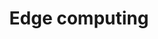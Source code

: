 ---
templateKey: technology-edge-intelligence-page
title: Edge computing
heading: Edge computing
subheading: Yes, it's more than meets the eye.
seoDescription: >-
  Edge computing is about processing at the points in the value chain where it is useful and efficient. Machine vision and artificial intelligence require a data volume, data quality, and frequency that challenge earlier paradigms such as Cloud computing. Instead of transporting all data to the cloud, important processing is done at the edge.
description: >-
  Edge computing is about processing at the points in the value chain where it is useful and efficient. Machine vision and artificial intelligence require a data volume, data quality, and frequency that challenge earlier paradigms such as Cloud computing. Instead of transporting all data to the cloud, important processing is done at the edge.

featuredimage: /img/sealab-value-chain-fpga.jpg
featuredimageMobile: /img/sealab-value-chain-fpga-mobile.jpg
systemOnChip: 
  heading: System on Chip Developed by SEALAB
  subheading: Based on Experience from the Whole Value Chain
  content: We provide solutions for the whole value chain; from physical devices like our great camera to software applications like BlueThink™ GO. Edge computing is the part where all the magic happens. Data is collected locally and processed at the edge.
  featuredimage: /img/edge-computing-benefits.svg
  subsections:
    - featuredimage: /img/fpga-highlighted-icon.svg
      subheading: System on Chip
      heading: Do you want your camera to become conscious?
      content: SEALAB is uniquely positioned to leverage the full potential of EDGE computing. Our market-proven solutions on every step of the value chain have given us the perfect research and development platform for EDGE computing. 
      buttons:
        - path: /technologies/what-is-edge-computing/
          text: Learn more about FPGA
    - featuredimage: /img/sCAM-highlighted.png
      subheading: System on Chip
      heading: 'Central to this is the most valuable component in any imaging infrastructure: the camera.'
      content: We are developing System on Chips with FPGA technology inside that fulfil the most demanding computer vision and AI tasks. The on-chip processing gets past challenges around massive data generation and poor image quality by doing the processing in the camera unit itself. Our System on Chip can be customised for different cameras and tasks.
      buttons:
        - path: /contact/
          text: Contact us

quote: 
  content: >-
    ***The little things in life matter. If you can’t do the little things right, you’ll never be able to do the big things right.***
  author: Oscar Markovic and Milan Markovic, Founders at Work 
examples:
  heading: How the aquaculture industry can benefit from Edge Computing
  content: Smart FPGA technology in combination with software lifts data transfer and remote operations to a new level. The possibilities are already starting right behind the image sensor. Images and video are distributed with the correct resolution, bit depth, bit rate and frame rate needed.
  items:
    - heading: Edge Computing will power the aquaculture industry
      subheading: Biomass estimation
      content: If the algorithm and AI solution you implemented for biomass estimation need two stills per second, it is unnecessary to overload the network with two 4k video streams with many frames per second. By using FPGA technology you can enhance the image quality while reducing the amount of data. This will be a huge step in terms of smart and efficient data transmission.
      featuredimage: /img/biomass-estimation-illustration.svg
thirdSection:
  content: >-
    ## The role of Edge in 5G


    By 2023, 5G will make up around one-fifth of all mobile data traffic, where 25% of the use-cases will depend on edge computing capabilities. The majority of the new 5G revenue potential is expected to come from enterprise & IoT services, of which many will rely on edge computing. Therefore edge capabilities will be a fundamental technology as part of a 5G infrastructure for any service provider.
    
    SEALABs approach to EDGE computing is both market-driven and based on cutting edge research. Our participation in leading research consortiums on machine vision, AI and 5G technology has put us ahead of the curve, able to develop products with future proof capabilities.



    [5G-HEART](/projects/5G-heart/)
  featuredimage: /img/role-of-edge-in5g.svg
---